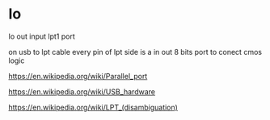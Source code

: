 # Io
Io out input lpt1 port

on usb to lpt cable every pin of lpt side is a in out 8 bits port to conect cmos logic

https://en.wikipedia.org/wiki/Parallel_port


https://en.wikipedia.org/wiki/USB_hardware

https://en.wikipedia.org/wiki/LPT_(disambiguation)



